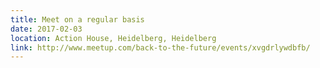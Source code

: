 ```yaml
---
title: Meet on a regular basis
date: 2017-02-03
location: Action House, Heidelberg, Heidelberg
link: http://www.meetup.com/back-to-the-future/events/xvgdrlywdbfb/
---
```


